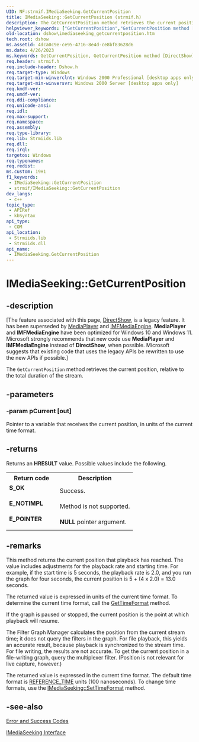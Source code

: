 ```yaml
---
UID: NF:strmif.IMediaSeeking.GetCurrentPosition
title: IMediaSeeking::GetCurrentPosition (strmif.h)
description: The GetCurrentPosition method retrieves the current position, relative to the total duration of the stream.
helpviewer_keywords: ["GetCurrentPosition","GetCurrentPosition method [DirectShow]","GetCurrentPosition method [DirectShow]","IMediaSeeking interface","IMediaSeeking interface [DirectShow]","GetCurrentPosition method","IMediaSeeking.GetCurrentPosition","IMediaSeeking::GetCurrentPosition","IMediaSeekingGetCurrentPosition","dshow.imediaseeking_getcurrentposition","strmif/IMediaSeeking::GetCurrentPosition"]
old-location: dshow\imediaseeking_getcurrentposition.htm
tech.root: dshow
ms.assetid: 4dca0c9e-ce95-4716-8e4d-ce8bf83628d6
ms.date: 4/26/2023
ms.keywords: GetCurrentPosition, GetCurrentPosition method [DirectShow], GetCurrentPosition method [DirectShow],IMediaSeeking interface, IMediaSeeking interface [DirectShow],GetCurrentPosition method, IMediaSeeking.GetCurrentPosition, IMediaSeeking::GetCurrentPosition, IMediaSeekingGetCurrentPosition, dshow.imediaseeking_getcurrentposition, strmif/IMediaSeeking::GetCurrentPosition
req.header: strmif.h
req.include-header: Dshow.h
req.target-type: Windows
req.target-min-winverclnt: Windows 2000 Professional [desktop apps only]
req.target-min-winversvr: Windows 2000 Server [desktop apps only]
req.kmdf-ver: 
req.umdf-ver: 
req.ddi-compliance: 
req.unicode-ansi: 
req.idl: 
req.max-support: 
req.namespace: 
req.assembly: 
req.type-library: 
req.lib: Strmiids.lib
req.dll: 
req.irql: 
targetos: Windows
req.typenames: 
req.redist: 
ms.custom: 19H1
f1_keywords:
 - IMediaSeeking::GetCurrentPosition
 - strmif/IMediaSeeking::GetCurrentPosition
dev_langs:
 - c++
topic_type:
 - APIRef
 - kbSyntax
api_type:
 - COM
api_location:
 - Strmiids.lib
 - Strmiids.dll
api_name:
 - IMediaSeeking.GetCurrentPosition
---
```


# IMediaSeeking::GetCurrentPosition


## -description

\[The feature associated with this page, [DirectShow](/windows/win32/directshow/directshow), is a legacy feature. It has been superseded by [MediaPlayer](/uwp/api/Windows.Media.Playback.MediaPlayer) and [IMFMediaEngine](/windows/win32/api/mfmediaengine/nn-mfmediaengine-imfmediaengine). **MediaPlayer** and **IMFMediaEngine** have been optimized for Windows 10 and Windows 11. Microsoft strongly recommends that new code use **MediaPlayer** and **IMFMediaEngine** instead of **DirectShow**, when possible. Microsoft suggests that existing code that uses the legacy APIs be rewritten to use the new APIs if possible.\]

The <code>GetCurrentPosition</code> method retrieves the current position, relative to the total duration of the stream.

## -parameters

### -param pCurrent [out]

Pointer to a variable that receives the current position, in units of the current time format.

## -returns

Returns an <b>HRESULT</b> value. Possible values include the following.

<table>
<tr>
<th>Return code</th>
<th>Description</th>
</tr>
<tr>
<td width="40%">
<dl>
<dt><b>S_OK</b></dt>
</dl>
</td>
<td width="60%">
Success.

</td>
</tr>
<tr>
<td width="40%">
<dl>
<dt><b>E_NOTIMPL</b></dt>
</dl>
</td>
<td width="60%">
Method is not supported.

</td>
</tr>
<tr>
<td width="40%">
<dl>
<dt><b>E_POINTER</b></dt>
</dl>
</td>
<td width="60%">
<b>NULL</b> pointer argument.

</td>
</tr>
</table>

## -remarks

This method returns the current position that playback has reached. The value includes adjustments for the playback rate and starting time. For example, if the start time is 5 seconds, the playback rate is 2.0, and you run the graph for four seconds, the current position is 5 + (4 x 2.0) = 13.0 seconds.

The returned value is expressed in units of the current time format. To determine the current time format, call the <a href="/windows/desktop/api/strmif/nf-strmif-imediaseeking-gettimeformat">GetTimeFormat</a> method.

If the graph is paused or stopped, the current position is the point at which playback will resume.

The Filter Graph Manager calculates the position from the current stream time; it does not query the filters in the graph. For file playback, this yields an accurate result, because playback is synchronized to the stream time. For file writing, the results are not accurate. To get the current position in a file-writing graph, query the multiplexer filter. (Position is not relevant for live capture, however.)

The returned value is expressed in the current time format. The default time format is <a href="/windows/desktop/DirectShow/reference-time">REFERENCE_TIME</a> units (100 nanoseconds). To change time formats, use the <a href="/windows/desktop/api/strmif/nf-strmif-imediaseeking-settimeformat">IMediaSeeking::SetTimeFormat</a> method.

## -see-also

<a href="/windows/desktop/DirectShow/error-and-success-codes">Error and Success Codes</a>



<a href="/windows/desktop/api/strmif/nn-strmif-imediaseeking">IMediaSeeking Interface</a>